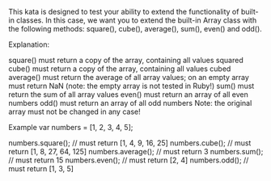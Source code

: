 This kata is designed to test your ability to extend the functionality of built-in classes. In this case, we want you to extend the built-in Array class with the following methods: square(), cube(), average(), sum(), even() and odd().

Explanation:

square() must return a copy of the array, containing all values squared
cube() must return a copy of the array, containing all values cubed
average() must return the average of all array values; on an empty array must return NaN (note: the empty array is not tested in Ruby!)
sum() must return the sum of all array values
even() must return an array of all even numbers
odd() must return an array of all odd numbers
Note: the original array must not be changed in any case!

Example
var numbers = [1, 2, 3, 4, 5];

numbers.square();  // must return [1, 4, 9, 16, 25]
numbers.cube();    // must return [1, 8, 27, 64, 125]
numbers.average(); // must return 3
numbers.sum();     // must return 15
numbers.even();    // must return [2, 4]
numbers.odd();     // must return [1, 3, 5]
